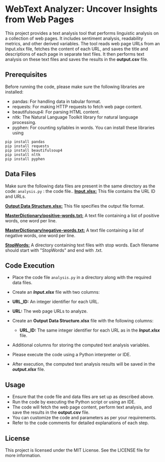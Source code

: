 # WebText Analyzer: Uncover Insights from Web Pages
This project provides a text analysis tool that performs linguistic analysis on a collection of web pages. It includes sentiment analysis, readability metrics, and other derived variables. The tool reads web page URLs from an Input.xlsx file, fetches the content of each URL, and saves the title and descriptions of each page in separate text files. It then performs text analysis on these text files and saves the results in the **output.csv** file.

## Prerequisites
Before running the code, please make sure the following libraries are installed:

* pandas: For handling data in tabular format.
* requests: For making HTTP requests to fetch web page content.
* beautifulsoup4: For parsing HTML content.
* nltk: The Natural Language Toolkit library for natural language processing.
* pyphen: For counting syllables in words.
You can install these libraries using

```
pip install pandas
pip install requests
pip install beautifulsoup4
pip install nltk
pip install pyphen
```
## **Data Files**
Make sure the following data files are present in the same directory as the code:
  `analysis.py` : the code file..
<u>**Input.xlsx:**</u> This file contains the URL ID and URLs.

<u>**Output Data Structure.xlsx:**</u> This file specifies the output file format.

<u>**MasterDictionary/positive-words.txt:**</u> A text file containing a list of positive words, one word per line.

<u>**MasterDictionary/negative-words.txt:**</u> A text file containing a list of negative words, one word per line.

<u>**StopWords:**</u> A directory containing text files with stop words. Each filename should start with "StopWords" and end with .txt.

## Code Execution
* Place the code file  `analysis.py` in a directory along with the required data files.

* Create an ***Input.xlsx*** file with two columns:

* **URL_ID:** An integer identifier for each URL.
  
* **URL:** The web page URLs to analyze.
  
* Create an **Output Data Structure.xlsx** file with the following columns:
  
    * **URL_ID:** The same integer identifier for each URL as in the ***Input.xlsx*** file.

* Additional columns for storing the computed text analysis variables.

* Please execute the code using a Python interpreter or IDE.

* After execution, the computed text analysis results will be saved in the ***output.xlsx*** file.

## Usage
* Ensure that the code file and data files are set up as described above.
* Run the code by executing the Python script or using an IDE.
* The code will fetch the web page content, perform text analysis, and save the results in the **output.csv** file.
* You can customize the code and parameters as per your requirements.
* Refer to the code comments for detailed explanations of each step.
  
## License
This project is licensed under the MIT License. See the LICENSE file for more information.
